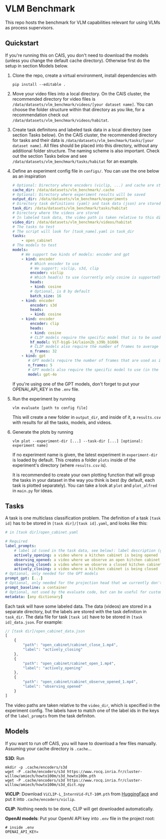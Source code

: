 # VLM Benchmark

This repo hosts the benchmark for VLM capabilities relevant for using VLMs as process supervisors.

## Quickstart

If you're running this on CAIS, you don't need to download the models (unless you change the default cache directory). Otherwise first do the setup in section Models below.

1. Clone the repo, create a virtual environment, install dependencies with

    ```shell
    pip install --editable .
    ```
2. Move your video files into a local directory. On the CAIS cluster, the recommended directory for video files is `/data/datasets/vlm_benchmark/videos/[your dataset name]`. You can choose the folder structure within that directory as you like, for a recommendation check out `/data/datasets/vlm_benchmark/videos/habitat`.
3. Create task definitons and labeled task data in a local directory (see section Tasks below). On the CAIS cluster, the recommended directory for tasks and their data is `/data/datasets/vlm_benchmark/tasks/[your dataset name]`. All files should be placed into this directory, without any additional folder structure. The naming scheme is also important. Check out the section Tasks below and see `/data/datasets/vlm_benchmark/tasks/habitat` for an example.
4. Define an experiment config file in `configs/`. You can use the one below as an inspiration
    ```yaml
    # Optional: Directory where encoders (viclip, ...) and cache are stored
    cache_dir: /data/datasets/vlm_benchmark/.cache
    # Optional: Directory where experiment results will be saved
    output_dir: /data/datasets/vlm_benchmark/experiments
    # Directory task definitions (yaml) and task data (json) are stored
    task_dir: /data/datasets/vlm_benchmark/tasks/habitat
    # Directory where the videos are stored
    # In labeled task data, the video path is taken relative to this directory
    video_dir: /data/datasets/vlm_benchmark/videos/habitat
    # The tasks to test
    # The script will look for [task_name].yaml in task_dir
    tasks:
        - open_cabinet
    # The models to test
    models:
        # We support two kinds of models: encoder and gpt
        - kind: encoder
            # Which encoder to use
            # We support: viclip, s3d, clip
            encoder: viclip
            # Which head(s) to use (currently only cosine is supported)
            heads:
            - kind: cosine
            # Optional, is 8 by default
            batch_size: 16
        - kind: encoder
            encoder: s3d
            heads:
            - kind: cosine
        - kind: encoder
            encoder: clip
            heads:
            - kind: cosine
            # CLIP models require the specific model that is to be used
            hf_model: ViT-bigG-14/laion2b_s39b_b160k
            # CLIP models also require the number of frames to average over
            n_frames: 32
        - kind: gpt
           # GPT models require the number of frames that are used as input
           n_frames: 5
           # GPT models also require the specific model to use (in the format you'd specify it in the OAI API)
           model: gpt-4o
    ```

    If you're using one of the GPT models, don't forget to put your OPENAI_API_KEY in the `.env` file.

5. Run the experiment by running
    ```shell
    vlm evaluate [path to config file]
    ```
    This will create a new folder in `output_dir`, and inside of it, a `results.csv` with results for all the tasks, models, and videos.

6. Generate the plots by running
    ```shell
    vlm plot --experiment-dir [...] --task-dir [...] [optional: experiment name]
    ```
    If no experiment name is given, the latest experiment in `experiment-dir` is loaded by default. This creates a folder `plots` inside of the experiment's directory (where `results.csv` is).

    It is recommended to create your own plotting function that will group the tasks in your dataset in the way you think is best (by default, each task is plotted separately). You can take a look at `plot` and `plot_alfred` in `main.py` for ideas.

## Tasks

A task is one multiclass classification problem. The definition of a task `[task id]` has to be stored in `[task dir]/[task id].yaml`, and looks like this:

```yaml
# in [task dir]/open_cabinet.yaml

# Required
label_prompts:
    # label id (used in the task data, see below): label description (given to the evaluation head / to gpt as a part of the prompt)
    actively_opening: a video where a kitchen cabinet is being opened
    observing_opened: a video where we observe an open kitchen cabinet
    observing_closed: a video where we observe a closed kitchen cabinet
    actively_closing: a video where a kitchen cabinet is being closed
# Optional, only needed for the GPT models
prompt_gpt: [...]
# Optional, only needed for the projection head that we currently don't support
prompt_baseline: a container
# Optional, not used by the evaluate code, but can be useful for custom plotting
metadata: [any dictionary]
```

Each task will have some labeled data. The data (videos) are stored in a separate directory, but the labels are stored with the task definition in `task_dir`. The data file for task `[task id]` have to be stored in `[task id]_data.json`. For example:

```js
// [task dir]/open_cabinet_data.json
[
    {
        "path": "open_cabinet/cabinet_close_1.mp4",
        "label": "actively_closing"
    },
    {
        "path": "open_cabinet/cabinet_open_1.mp4",
        "label": "actively_opening"
    },
    {
        "path": "open_cabinet/cabinet_observe_opened_1.mp4",
        "label": "observing_opened"
    }
]
```

The video paths are taken relative to the `video_dir`, which is specified in the experiment config. The labels have to match one of the label ids in the keys of the `label_prompts` from the task definiton.


## Models

If you want to run off CAIS, you will have to download a few files manually. Assuming your cache directory is `.cache`...

**S3D**: Run

```shell
mkdir -p .cache/encoders/s3d
wget -P .cache/encoders/s3d https://www.rocq.inria.fr/cluster-willow/amiech/howto100m/s3d_howto100m.pth
wget -P .cache/encoders/s3d https://www.rocq.inria.fr/cluster-willow/amiech/howto100m/s3d_dict.npy
```

**ViCLIP**: Download `ViCLIP-L_InternVid-FLT-10M.pth` from [HuggingFace](https://huggingface.co/OpenGVLab/ViCLIP/tree/main) and put it into `.cache/encoders/viclip`.

**CLIP**: Nothing needs to be done, CLIP will get downloaded automatically.

**OpenAI models**: Put your OpenAI API key into `.env` file in the project root:

```shell
# inside .env
OPENAI_API_KEY=
```